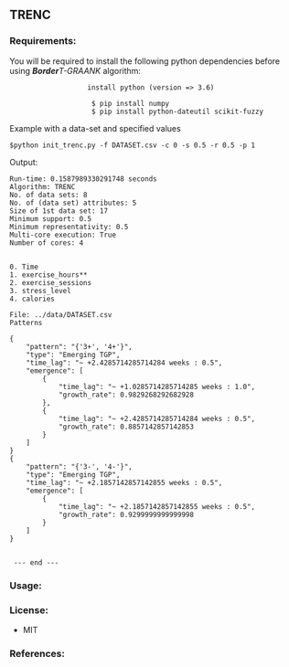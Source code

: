 ## TRENC

### Requirements:
You will be required to install the following python dependencies before using <em><strong>Border</strong>T-GRAANK</em> algorithm:
```
                   install python (version => 3.6)

```

```
                    $ pip install numpy
                    $ pip install python-dateutil scikit-fuzzy

```

Example with a data-set and specified values<br>
```
$python init_trenc.py -f DATASET.csv -c 0 -s 0.5 -r 0.5 -p 1
```

Output:
```
Run-time: 0.1587989330291748 seconds
Algorithm: TRENC 
No. of data sets: 8
No. of (data set) attributes: 5
Size of 1st data set: 17
Minimum support: 0.5
Minimum representativity: 0.5
Multi-core execution: True
Number of cores: 4


0. Time
1. exercise_hours**
2. exercise_sessions
3. stress_level
4. calories

File: ../data/DATASET.csv
Patterns

{
    "pattern": "{'3+', '4+'}",
    "type": "Emerging TGP",
    "time_lag": "~ +2.4285714285714284 weeks : 0.5",
    "emergence": [
        {
            "time_lag": "~ +1.0285714285714285 weeks : 1.0",
            "growth_rate": 0.9829268292682928
        },
        {
            "time_lag": "~ +2.4285714285714284 weeks : 0.5",
            "growth_rate": 0.8857142857142853
        }
    ]
}
{
    "pattern": "{'3-', '4-'}",
    "type": "Emerging TGP",
    "time_lag": "~ +2.1857142857142855 weeks : 0.5",
    "emergence": [
        {
            "time_lag": "~ +2.1857142857142855 weeks : 0.5",
            "growth_rate": 0.9299999999999998
        }
    ]
}


 --- end --- 
```


### Usage:

### License:
* MIT

### References:
